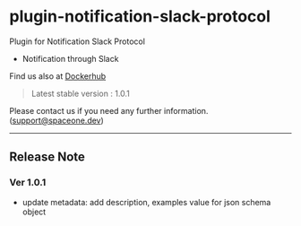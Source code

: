 # plugin-notification-slack-protocol

Plugin for Notification Slack Protocol
- Notification through Slack

Find us also at [Dockerhub](https://hub.docker.com/repository/docker/spaceone/plugin-slack-notification-protocol)
> Latest stable version : 1.0.1

Please contact us if you need any further information. (<support@spaceone.dev>)

---

## Release Note

### Ver 1.0.1
* update metadata: add description, examples value for json schema object
